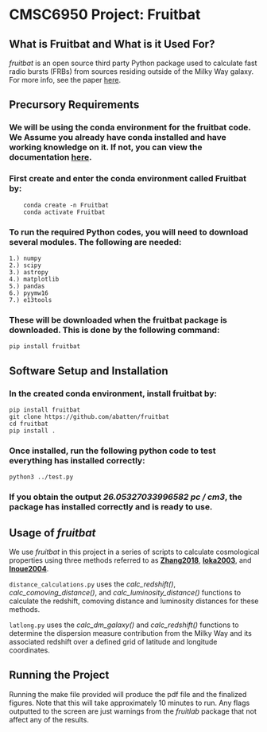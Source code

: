 # CMSC6950 Project: Fruitbat

## What is Fruitbat and What is it Used For?

*fruitbat* is an open source third party Python package used to calculate fast radio bursts (FRBs) from sources residing outside of the Milky Way galaxy. For more info, see the paper [here](https://arxiv.org/pdf/1905.04294.pdf).

## Precursory Requirements

### We will be using the conda environment for the fruitbat code. We Assume you already have conda installed and have working knowledge on it. If not, you can view the documentation [here](https://docs.conda.io/en/latest/).

### First create and enter the conda environment called Fruitbat by:
        conda create -n Fruitbat
        conda activate Fruitbat

### To run the required Python codes, you will need to download several modules. The following are needed:
	1.) numpy
	2.) scipy
	3.) astropy
	4.) matplotlib
	5.) pandas
	6.) pyymw16
	7.) e13tools
### These will be downloaded when the fruitbat package is downloaded. This is done by the following command:
	pip install fruitbat

## Software Setup and Installation

### In the created conda environment, install fruitbat by:
	pip install fruitbat
	git clone https://github.com/abatten/fruitbat
	cd fruitbat
	pip install .

### Once installed, run the following python code to test everything has installed correctly:
	python3 ../test.py
### If you obtain the output *26.05327033996582 pc / cm3*, the package has installed correctly and is ready to use.

## Usage of *fruitbat*
We use *fruitbat* in this project in a series of scripts to calculate cosmological properties using three methods referred to as **[Zhang2018](https://arxiv.org/pdf/1808.05277.pdf)**, **[Ioka2003](https://arxiv.org/pdf/astro-ph/0309200.pdf)**, and **[Inoue2004](https://academic.oup.com/mnras/article/348/3/999/1279487)**.

`distance_calculations.py` uses the *calc_redshift()*, *calc_comoving_distance()*, and *calc_luminosity_distance()* functions to calculate the redshift, comoving distance and luminosity distances for these methods.

`latlong.py` uses the *calc_dm_galaxy()* and *calc_redshift()* functions to determine the dispersion measure contribution from the Milky Way and its associated redshift over a defined grid of latitude and longitude coordinates.

## Running the Project 

Running the make file provided will produce the pdf file and the finalized figures. 
Note that this will take approximately 10 minutes to run. Any flags outputted to the screen are just warnings from the *fruitlab* package that not affect any of the results.
